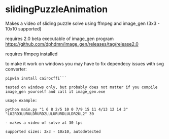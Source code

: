 # slidingPuzzleAnimation
Makes a video of sliding puzzle solve using ffmpeg and image_gen (3x3 - 10x10 supported)

requires 2.0 beta executable of image_gen program https://github.com/dphdmn/image_gen/releases/tag/release2.0

requires ffmpeg installed

to make it work on windows you may have to fix dependecy issues with svg converter:
```pip install pipwin
pipwin install cairocffi```

tested on windows only, but probably does not matter if you compile image_gen yourself and call it image_gen.exe

usage example:

python main.py "1 6 8 2/5 10 0 7/9 15 11 4/13 12 14 3" "LU2RD3LURULDRURD2LULURURDLULDR2UL2" 30

- makes a video of solve at 30 tps

supported sizes: 3x3 - 10x10, autodetected
